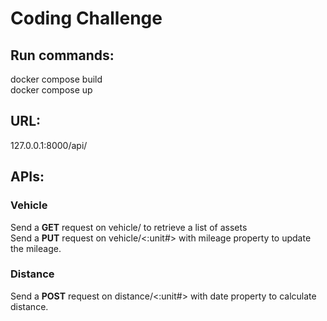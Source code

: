 # Coding Challenge

## **Run commands:**

docker compose build <br/>
docker compose up<br/>

## **URL:**<br/>
127.0.0.1:8000/api/ <br/>

## **APIs:**

### **Vehicle**<br/>
Send a **GET** request on vehicle/ to retrieve a list
of assets <br/>
Send a **PUT** request on vehicle/<:unit#> with mileage 
property to update the mileage.<br/>

### **Distance**<br/>
Send a **POST** request on distance/<:unit#> with date 
property to calculate distance. <br/>

